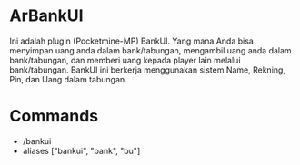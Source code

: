 # ArBankUI
Ini adalah plugin (Pocketmine-MP) BankUI. Yang mana Anda bisa menyimpan uang anda dalam bank/tabungan, mengambil uang anda dalam bank/tabungan, dan memberi uang kepada player lain melalui bank/tabungan. BankUI ini berkerja menggunakan sistem Name, Rekning, Pin, dan Uang dalam tabungan.

# Commands
- /bankui
- aliases ["bankui", "bank", "bu"]
